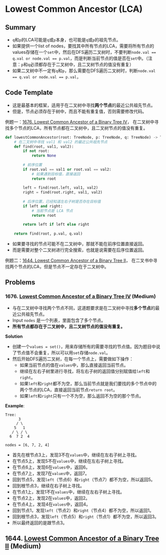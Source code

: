 # Lowest Common Ancestor (LCA)

## Summary
- `q`和`p`的LCA可能是`q`或`p`本身，也可能是`q`或`p`的祖先节点。
- 如果提供一个list of nodes，要找其中所有节点的LCA，需要将所有节点的values存储在一个`set`中，然后在DFS遍历二叉树时，不要判断`node.val == q.val or node.val == p.val`，而是判断当前节点的值是否在`set`中。（注意：`p`和`q`必须都存在于二叉树中，且二叉树节点的值没有重复）
- 如果二叉树中不一定有`q`和`p`，那么需要在DFS遍历二叉树时，判断`node.val == q.val or node.val == p.val`，

## Code Template

- 这是最基本的框架，适用于在二叉树中寻找**两个节点**的最近公共祖先节点。
- 但是，节点必须存在于树中，而且不能有重复值，否则需要修改代码。

例题一：[1676. Lowest Common Ancestor of a Binary Tree IV](#1676-lowest-common-ancestor-of-a-binary-tree-iv-medium)，
在二叉树中寻找多个节点的LCA，所有节点都在二叉树中，且二叉树节点的值没有重复。


```python
def lowestCommonAncestor(root: TreeNode, p: TreeNode, q: TreeNode) -> TreeNode:
    # 在二叉树中寻找 val1 和 val2 的最近公共祖先节点
    def find(root, val1, val2):
        if not root:
            return None
        
        # 前序位置
        if root.val == val1 or root.val == val2:
            # 如果遇到目标值，直接返回
            return root
        
        left = find(root.left, val1, val2)
        right = find(root.right, val1, val2)
        
        # 后序位置，已经知道左右子树是否存在目标值
        if left and right:
            # 当前节点是 LCA 节点
            return root
        
        return left if left else right
    
    return find(root, p.val, q.val)

```

- 如果要寻找的节点可能不在二叉树中，那就不能在前序位置直接返回。
- 而是需要对整个二叉树进行完全搜索，也就是说需要在后序位置返回。

例题二：[1644. Lowest Common Ancestor of a Binary Tree II](#1644-lowest-common-ancestor-of-a-binary-tree-ii-medium)，
在二叉书中寻找两个节点的LCA，但是节点不一定存在于二叉树中。




## Problems

### 1676. [Lowest Common Ancestor of a Binary Tree IV](https://leetcode.com/problems/lowest-common-ancestor-of-a-binary-tree-iv/) (Medium)
- 与在二叉树中寻找两个节点不同，这道题要求是在二叉树中寻找**多个节点**的最近公共祖先节点。
- Input `nodes` 是一个列表，里面包含了多个节点。
- **所有节点都存在于二叉树中，且二叉树节点的值没有重复。**

**Solution**
- 创建一个`values = set()`，用来存储所有的需要寻找的节点值。因为题目中说了节点值不会重复，所以可以用`set`存储`node.val`。
- 然后开始DFS遍历二叉树，在每一个节点上，需要做如下操作：
  - 如果当前节点的值在`values`中，那么直接返回当前节点。
  - 继续在左右子树里进行寻找，将左右子树的返回值分别赋值给`left`和`right`。 
  - 如果`left`和`right`都不为空，那么当前节点就是我们要找的多个节点中的两个节点的LCA，直接返回当前节点`return root`。
  - 如果`left`和`right`只有一个不为空，那么返回不为空的那个节点。

**Example**:
```angular2html
Tree:
      3
     / \
    5   1
   / \ / \
  6  7 2  4

nodes = [6, 7, 2, 4]
```
- 首先在根节点3上，发现3不在`values`中，继续在左右子树上寻找。
- 在节点5上，发现5不在`values`中，继续在左右子树上寻找。
- 在节点6上，发现6在`values`中，返回6。
- 在节点7上，发现7在`values`中，返回7。
- 回到节点5，发现`left`（节点6）和`right`（节点7）都不为空，所以返回5。
- 回到根节点3，继续在右子树上寻找。
- 在节点1上，发现1不在`values`中，继续在左右子树上寻找。
- 在节点2上，发现2在`values`中，返回2。
- 在节点4上，发现4在`values`中，返回4。
- 回到节点1，发现`left`（节点2）和`right`（节点4）都不为空，所以返回1。
- 回到根节点3，发现`left`（节点5）和`right`（节点1）都不为空，所以返回3。
- 所以最终返回的是跟节点3。

## 1644. [Lowest Common Ancestor of a Binary Tree II](https://leetcode.com/problems/lowest-common-ancestor-of-a-binary-tree-ii/) (Medium)

